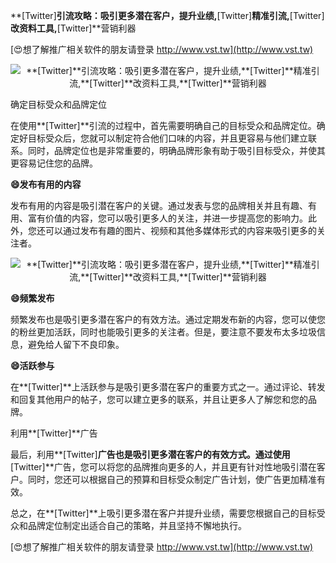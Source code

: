 **[Twitter]**引流攻略：吸引更多潜在客户，提升业绩,**[Twitter]**精准引流,**[Twitter]**改资料工具,**[Twitter]**营销利器

[😍想了解推广相关软件的朋友请登录 http://www.vst.tw](http://www.vst.tw)

 <center><img src="https://vst.tw/MP4/tuiguang/png/7.png" alt="**[Twitter]**引流攻略：吸引更多潜在客户，提升业绩,**[Twitter]**精准引流,**[Twitter]**改资料工具,**[Twitter]**营销利器"></center>

确定目标受众和品牌定位

在使用**[Twitter]**引流的过程中，首先需要明确自己的目标受众和品牌定位。确定好目标受众后，您就可以制定符合他们口味的内容，并且更容易与他们建立联系。同时，品牌定位也是非常重要的，明确品牌形象有助于吸引目标受众，并使其更容易记住您的品牌。

**😄发布有用的内容**

发布有用的内容是吸引潜在客户的关键。通过发表与您的品牌相关并且有趣、有用、富有价值的内容，您可以吸引更多人的关注，并进一步提高您的影响力。此外，您还可以通过发布有趣的图片、视频和其他多媒体形式的内容来吸引更多的关注者。

 <center><img src="https://vst.tw/MP4/tuiguang/png/4.png" alt="**[Twitter]**引流攻略：吸引更多潜在客户，提升业绩,**[Twitter]**精准引流,**[Twitter]**改资料工具,**[Twitter]**营销利器"></center>

**😄频繁发布**

频繁发布也是吸引更多潜在客户的有效方法。通过定期发布新的内容，您可以使您的粉丝更加活跃，同时也能吸引更多的关注者。但是，要注意不要发布太多垃圾信息，避免给人留下不良印象。

**😄活跃参与**

在**[Twitter]**上活跃参与是吸引更多潜在客户的重要方式之一。通过评论、转发和回复其他用户的帖子，您可以建立更多的联系，并且让更多人了解您和您的品牌。

利用**[Twitter]**广告

最后，利用**[Twitter]**广告也是吸引更多潜在客户的有效方式。通过使用**[Twitter]**广告，您可以将您的品牌推向更多的人，并且更有针对性地吸引潜在客户。同时，您还可以根据自己的预算和目标受众制定广告计划，使广告更加精准有效。

总之，在**[Twitter]**上吸引更多潜在客户并提升业绩，需要您根据自己的目标受众和品牌定位制定出适合自己的策略，并且坚持不懈地执行。

[😍想了解推广相关软件的朋友请登录 http://www.vst.tw](http://www.vst.tw)



